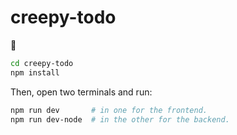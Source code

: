 # creepy-todo
👻

```sh
cd creepy-todo
npm install
```

Then, open two terminals and run:

```sh
npm run dev       # in one for the frontend.
npm run dev-node  # in the other for the backend.
```